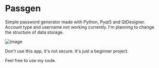 # Passgen
Simple password generator made with Python, Pyqt5 and QtDesigner.
Account type and username not working currently. I'm planning to change the structure of data storage.

![image](https://github.com/Pikehan/passgen/assets/62664230/d4847d04-e86a-45c3-bc25-edb70b192656)


Don't use this app, it's not secure.
It's just a beginner project.

Feel free to use my code.
